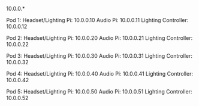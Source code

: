 10.0.0.*

Pod 1:
Headset/Lighting Pi: 10.0.0.10
Audio Pi: 10.0.0.11
Lighting Controller: 10.0.0.12

Pod 2:
Headset/Lighting Pi: 10.0.0.20
Audio Pi: 10.0.0.21
Lighting Controller: 10.0.0.22

Pod 3:
Headset/Lighting Pi: 10.0.0.30
Audio Pi: 10.0.0.31
Lighting Controller: 10.0.0.32

Pod 4:
Headset/Lighting Pi: 10.0.0.40
Audio Pi: 10.0.0.41
Lighting Controller: 10.0.0.42

Pod 5:
Headset/Lighting Pi: 10.0.0.50
Audio Pi: 10.0.0.51
Lighting Controller: 10.0.0.52
